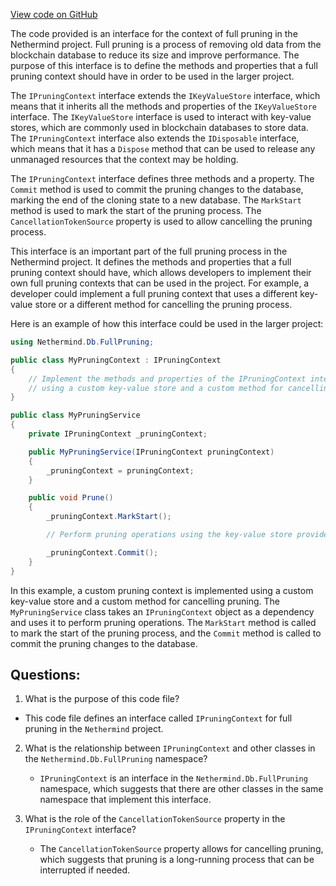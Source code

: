 [View code on GitHub](https://github.com/nethermindeth/nethermind/Nethermind.Db/FullPruning/IPruningContext.cs)

The code provided is an interface for the context of full pruning in the Nethermind project. Full pruning is a process of removing old data from the blockchain database to reduce its size and improve performance. The purpose of this interface is to define the methods and properties that a full pruning context should have in order to be used in the larger project.

The `IPruningContext` interface extends the `IKeyValueStore` interface, which means that it inherits all the methods and properties of the `IKeyValueStore` interface. The `IKeyValueStore` interface is used to interact with key-value stores, which are commonly used in blockchain databases to store data. The `IPruningContext` interface also extends the `IDisposable` interface, which means that it has a `Dispose` method that can be used to release any unmanaged resources that the context may be holding.

The `IPruningContext` interface defines three methods and a property. The `Commit` method is used to commit the pruning changes to the database, marking the end of the cloning state to a new database. The `MarkStart` method is used to mark the start of the pruning process. The `CancellationTokenSource` property is used to allow cancelling the pruning process.

This interface is an important part of the full pruning process in the Nethermind project. It defines the methods and properties that a full pruning context should have, which allows developers to implement their own full pruning contexts that can be used in the project. For example, a developer could implement a full pruning context that uses a different key-value store or a different method for cancelling the pruning process.

Here is an example of how this interface could be used in the larger project:

```csharp
using Nethermind.Db.FullPruning;

public class MyPruningContext : IPruningContext
{
    // Implement the methods and properties of the IPruningContext interface
    // using a custom key-value store and a custom method for cancelling pruning
}

public class MyPruningService
{
    private IPruningContext _pruningContext;

    public MyPruningService(IPruningContext pruningContext)
    {
        _pruningContext = pruningContext;
    }

    public void Prune()
    {
        _pruningContext.MarkStart();

        // Perform pruning operations using the key-value store provided by the context

        _pruningContext.Commit();
    }
}
```

In this example, a custom pruning context is implemented using a custom key-value store and a custom method for cancelling pruning. The `MyPruningService` class takes an `IPruningContext` object as a dependency and uses it to perform pruning operations. The `MarkStart` method is called to mark the start of the pruning process, and the `Commit` method is called to commit the pruning changes to the database.
## Questions: 
 1. What is the purpose of this code file?
   - This code file defines an interface called `IPruningContext` for full pruning in the `Nethermind` project.

2. What is the relationship between `IPruningContext` and other classes in the `Nethermind.Db.FullPruning` namespace?
   - `IPruningContext` is an interface in the `Nethermind.Db.FullPruning` namespace, which suggests that there are other classes in the same namespace that implement this interface.

3. What is the role of the `CancellationTokenSource` property in the `IPruningContext` interface?
   - The `CancellationTokenSource` property allows for cancelling pruning, which suggests that pruning is a long-running process that can be interrupted if needed.